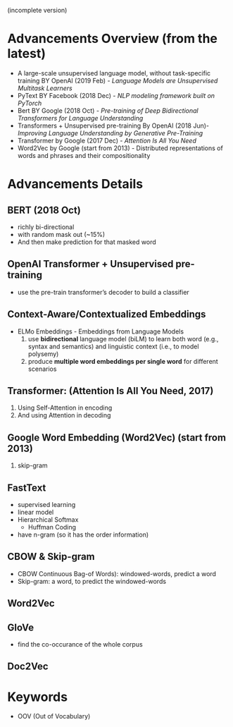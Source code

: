 (incomplete version)
# Advancements Overview (from the latest)

- A large-scale unsupervised language model, without task-specific training BY OpenAI (2019 Feb) - *Language Models are Unsupervised Multitask Learners*
- PyText BY Facebook (2018 Dec) - *NLP modeling framework built on PyTorch*
- Bert BY Google (2018 Oct) - *Pre-training of Deep Bidirectional Transformers for Language Understanding*
- Transformers + Unsupervised pre-training By OpenAI (2018 Jun)- *Improving Language Understanding by Generative Pre-Training*
- Transformer by Google (2017 Dec) - *Attention Is All You Need*
- Word2Vec by Google (start from 2013) - Distributed representations of words and phrases and their compositionality

# Advancements Details

## BERT (2018 Oct)
* richly bi-directional
* with random mask out (~15%)
* And then make prediction for that masked word

## OpenAI Transformer + Unsupervised pre-training 
* use the pre-train transformer’s decoder to build a classifier

## Context-Aware/Contextualized Embeddings
* ELMo Embeddings - Embeddings from Language Models
    1. use **bidirectional** language model (biLM) to learn both word (e.g., syntax and semantics) and linguistic context (i.e., to model polysemy)
    2. produce **multiple word embeddings per single word** for different scenarios

## Transformer: (Attention Is All You Need, 2017)
1. Using Self-Attention in encoding
2. And using Attention in decoding

## Google Word Embedding (Word2Vec) (start from 2013)
1. skip-gram





## FastText

- supervised learning
- linear model
- Hierarchical Softmax
  - Huffman Coding
- have n-gram (so it has the order information)


## CBOW & Skip-gram

- CBOW Continuous Bag-of Words): windowed-words, predict a word
- Skip-gram: a word, to predict the windowed-words

## Word2Vec


## GloVe

- find the co-occurance of the whole corpus

Doc2Vec
-------



Keywords
====
- OOV (Out of Vocabulary)
